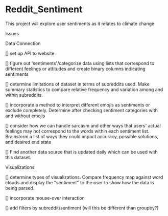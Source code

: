 # Reddit_Sentiment

This project will explore user sentiments as it relates to climate change

Issues

Data Connection

[] set up API to website

[] figure out 'sentiments'/categorize data using lists that correspond to different feelings or attitudes and create binary columns indicating sentiments

[] determine limitations of dataset in terms of subreddits used. Make summary statistics to compare relative frequency and variation among and within subreddits.

[] incorporate a method to interpret different emojis as sentiments or exclude completely. Determine after checking sentiment categories with and without emojis

[] consider how we can handle sarcasm and other ways that users' actual feelings may not correspond to the words within each sentiment list. Brainstorm a list of ways they could impact accuracy, possible solutions, and desired end state 

[] Find another data source that is updated daily which can be used with this dataset.

Visualizations

[] determine types of visualizations. Compare frequency map against word clouds and display the "sentiment" to the user to show how the data is being parsed.

[] incorporate mouse-over interaction 

[] add filters by subreddit/sentiment (will this be different than groupby?)
